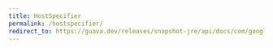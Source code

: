 ```yaml
---
title: HostSpecifier
permalink: /hostspecifier/
redirect_to: https://guava.dev/releases/snapshot-jre/api/docs/com/google/common/net/HostSpecifier.html
---
```

